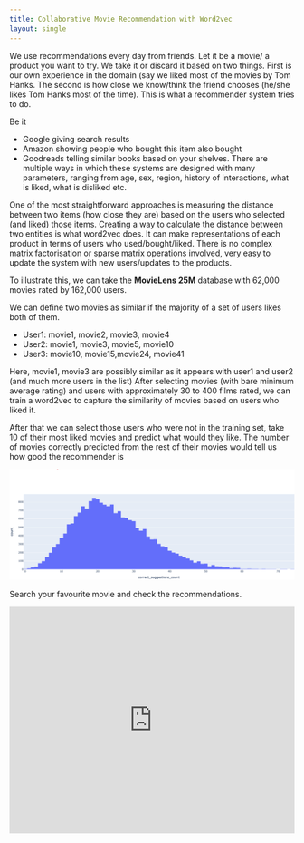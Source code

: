 ```yaml
---
title: Collaborative Movie Recommendation with Word2vec
layout: single
---
```


We use recommendations every day from friends. Let it be a movie/ a product you want to try. We take it or discard it based on two things. First is our own experience in the domain (say we liked most of the movies by Tom Hanks. The second is how close we know/think the friend chooses (he/she likes Tom Hanks most of the time).  This is what a recommender system tries to do.  

Be it 
* Google giving search results
* Amazon showing people who bought this item also bought
* Goodreads telling similar books based on your shelves. 
There are multiple ways in which these systems are designed with many parameters, ranging from age, sex, region, history of interactions, what is liked, what is disliked etc. 

One of the most straightforward approaches is measuring the distance between two items (how close they are) based on the users who selected (and liked) those items.  Creating a way to calculate the distance between two entities is what word2vec does. It can make representations of each product in terms of users who used/bought/liked.  There is no complex matrix factorisation or sparse matrix operations involved, very easy to update the system with new users/updates to the products.

To illustrate this, we can take the **MovieLens 25M** database with 62,000 movies rated by 162,000 users.

We can define two movies as similar if the majority of a set of users likes both of them. 

* User1: movie1, movie2, movie3, movie4 
* User2: movie1, movie3, movie5, movie10 
* User3: movie10, movie15,movie24, movie41

Here, movie1, movie3 are possibly similar as it appears with user1 and user2 (and much more users in the list) 
After selecting movies (with bare minimum average rating) and users with approximately 30 to 400 films rated, we can train a word2vec to capture the similarity of movies based on users who liked it.  

After that we can select those users who were not in the training set, take 10 of their most liked movies and predict what would they like.  The number of movies correctly predicted from the rest of their movies would tell us how good the recommender is

![Movie Recommendation Distribution](/assets/images/movie_recommender_distribution_plot.png)


Search your favourite movie and check the recommendations.

<iframe src="https://pythonapps.dossiers.page:9443/" title="Movie Recommender" width='100%' height='400' frameBorder="0"  allowtransparency="true"></iframe>
